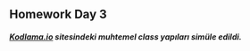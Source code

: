 ## Homework Day 3 
##### [*Kodlama.io*](https://www.kodlama.io/) sitesindeki muhtemel class yapıları simüle edildi.


